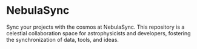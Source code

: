 # NebulaSync
Sync your projects with the cosmos at NebulaSync. This repository is a celestial collaboration space for astrophysicists and developers, fostering the synchronization of data, tools, and ideas.
